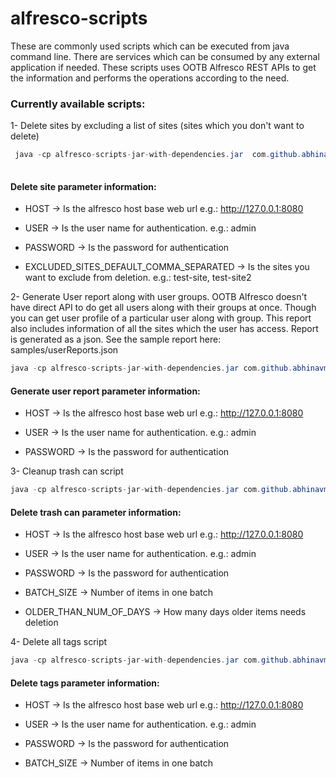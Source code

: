 # alfresco-scripts

These are commonly used scripts which can be executed from java command line. There are services which can be consumed by any external application if needed. These scripts uses OOTB Alfresco REST APIs to get the information and performs the operations according to the need. 


### Currently available scripts:

 1- Delete sites by excluding a list of sites (sites which you don't want to delete)
 
 ```java
  java -cp alfresco-scripts-jar-with-dependencies.jar  com.github.abhinavmishra14.site.service.test.DeleteSites [HOST] [USER] [PASSWORD] [EXCLUDED_SITES_DEFAULT_COMMA_SEPARATED]
  
 ```
 #### Delete site parameter information:

   - HOST -> Is the alfresco host base web url e.g.: http://127.0.0.1:8080
   
   - USER -> Is the user name for authentication. e.g.: admin
   
   - PASSWORD -> Is the password for authentication
   
   - EXCLUDED_SITES_DEFAULT_COMMA_SEPARATED -> Is the sites you want to exclude from deletion. e.g.: test-site, test-site2
   
 
 2- Generate User report along with user groups. OOTB Alfresco doesn't have direct API to do get all users along with their groups at once. Though you can get user profile of a particular user along with group. This report also includes information of all the sites which the user has access. Report is generated as a json. See the sample report here: samples/userReports.json
 
 
 ```java 
 java -cp alfresco-scripts-jar-with-dependencies.jar com.github.abhinavmishra14.reports.test.GenerateUserReport [HOST] [USER] [PASSWORD]
 ```
 
 #### Generate user report parameter information:

   - HOST -> Is the alfresco host base web url e.g.: http://127.0.0.1:8080
   
   - USER -> Is the user name for authentication. e.g.: admin
   
   - PASSWORD -> Is the password for authentication
   
 
 3- Cleanup trash can script

 ```java
 java -cp alfresco-scripts-jar-with-dependencies.jar com.github.abhinavmishra14.trashcan.service.test.ClearTrashcan [HOST] [USER] [PASSWORD] [BATCH_SIZE] [OLDER_THAN_NUM_OF_DAYS]
 ```
 
 #### Delete trash can parameter information:

   - HOST -> Is the alfresco host base web url e.g.: http://127.0.0.1:8080
   
   - USER -> Is the user name for authentication. e.g.: admin
   
   - PASSWORD -> Is the password for authentication
   
   - BATCH_SIZE -> Number of items in one batch
   
   - OLDER_THAN_NUM_OF_DAYS -> How many days older items needs deletion
 
 
 4- Delete all tags script

 ```java
 java -cp alfresco-scripts-jar-with-dependencies.jar com.github.abhinavmishra14.tags.test.DeleteTags [HOST] [USER] [PASSWORD] [BATCH_SIZE]
 ```
 
  #### Delete tags parameter information:

   - HOST -> Is the alfresco host base web url e.g.: http://127.0.0.1:8080
   
   - USER -> Is the user name for authentication. e.g.: admin
   
   - PASSWORD -> Is the password for authentication
   
   - BATCH_SIZE -> Number of items in one batch



